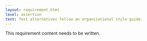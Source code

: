 ```yaml
---
layout: requirement.html
level: assertion
text: Text alternatives follow an organizational style guide.
---
```


<p class="ednote">This requirement content needs to be written.</p>